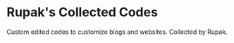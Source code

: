 # Rupak's Collected Codes

Custom edited codes to customize blogs and websites. Collected by Rupak.
